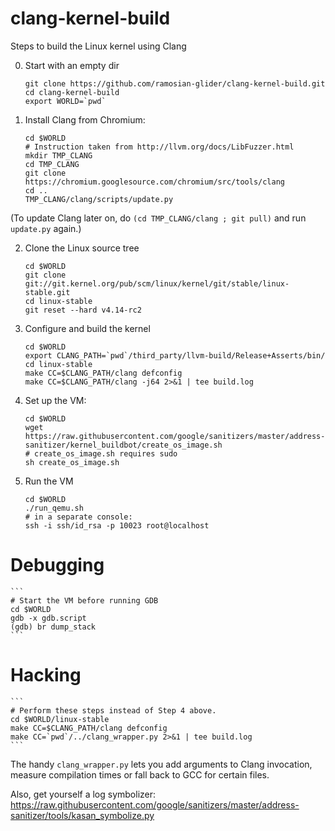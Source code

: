# clang-kernel-build
Steps to build the Linux kernel using Clang

0. Start with an empty dir

	```
	git clone https://github.com/ramosian-glider/clang-kernel-build.git
	cd clang-kernel-build
	export WORLD=`pwd`
	```

1. Install Clang from Chromium:

	```
	cd $WORLD
	# Instruction taken from http://llvm.org/docs/LibFuzzer.html
	mkdir TMP_CLANG
	cd TMP_CLANG
	git clone https://chromium.googlesource.com/chromium/src/tools/clang
	cd ..
	TMP_CLANG/clang/scripts/update.py
	```

(To update Clang later on, do `(cd TMP_CLANG/clang ; git pull)` and run `update.py` again.)

2. Clone the Linux source tree

	```
	cd $WORLD
	git clone git://git.kernel.org/pub/scm/linux/kernel/git/stable/linux-stable.git
	cd linux-stable
	git reset --hard v4.14-rc2
	```

3. Configure and build the kernel

	```
	cd $WORLD
	export CLANG_PATH=`pwd`/third_party/llvm-build/Release+Asserts/bin/
	cd linux-stable
	make CC=$CLANG_PATH/clang defconfig
	make CC=$CLANG_PATH/clang -j64 2>&1 | tee build.log
	```

4. Set up the VM:

	```
	cd $WORLD
	wget https://raw.githubusercontent.com/google/sanitizers/master/address-sanitizer/kernel_buildbot/create_os_image.sh
	# create_os_image.sh requires sudo
	sh create_os_image.sh
	```

5. Run the VM

	```
	cd $WORLD
	./run_qemu.sh
	# in a separate console:
	ssh -i ssh/id_rsa -p 10023 root@localhost
	```

# Debugging

	```
	# Start the VM before running GDB
	cd $WORLD
	gdb -x gdb.script
	(gdb) br dump_stack
	```

# Hacking

	```
	# Perform these steps instead of Step 4 above.
	cd $WORLD/linux-stable
	make CC=$CLANG_PATH/clang defconfig
	make CC=`pwd`/../clang_wrapper.py 2>&1 | tee build.log
	```

The handy `clang_wrapper.py` lets you add arguments to Clang invocation, measure compilation times or fall back to GCC for certain files.

Also, get yourself a log symbolizer: https://raw.githubusercontent.com/google/sanitizers/master/address-sanitizer/tools/kasan_symbolize.py
